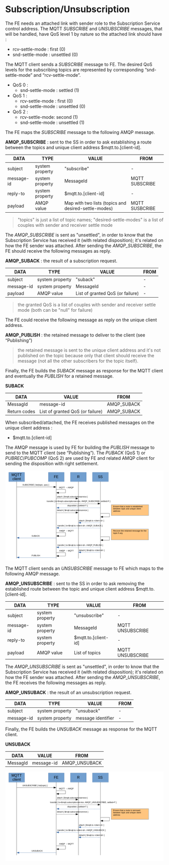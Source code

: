# Subscription/Unsubscription

The FE needs an attached link with sender role to the Subscription Service control address. The MQTT _SUBSCRIBE_ and _UNSUBSCRIBE_ messages, that will be handled, have QoS level 1 by nature so the attached link should have :

* rcv-settle-mode : first (0)
* snd-settle-mode : unsettled (0)

The MQTT client sends a _SUBSCRIBE_ message to FE. The desired QoS levels for the subscribing topics are represented by corresponding “snd-settle-mode” and “rcv-settle-mode”.

* QoS 0 :
  * snd-settle-mode : settled (1)
* QoS 1 :
  * rcv-settle-mode : first (0)
  * snd-settle-mode : unsettled (0)
* QoS 2 :
  * rcv-settle-mode: second (1)
  * snd-settle-mode : unsettled (1)

The FE maps the _SUBSCRIBE_ message to the following AMQP message.

**AMQP_SUBSCRIBE** : sent to the SS in order to ask establishing a route between the topics and unique client address $mqtt.to.[client-id].

| DATA | TYPE | VALUE | FROM |
| ---- | ---- | ----- | ---- |
| subject | system property | "subscribe" | - |
| message-id | system property | MessageId | MQTT SUBSCRIBE |
| reply-to | system property | $mqtt.to.[client-id] | - |
| payload | AMQP value | Map with two lists (topics and desired-settle-modes) | MQTT SUSBCRIBE |

> "topics" is just a list of topic names; "desired-settle-modes" is a list of couples with sender and receiver settle mode

The _AMQP_SUBSCRIBE_ is sent as "unsettled", in order to know that the Subscription Service has received it (with related disposition); it's related on how the FE sender was attached.
After sending the _AMQP_SUBSCRIBE_, the FE should receive the following messages as reply.

**AMQP_SUBACK** : the result of a subscription request.

| DATA | TYPE | VALUE | FROM |
| ---- | ---- | ----- | ---- |
| subject | system property | "suback" | - |
| message-id | system property | MessageId | - |
| payload | AMQP value | List of granted QoS (or failure) | - |

> the granted QoS is a list of couples with sender and receiver settle mode (both can be "null" for failure)

The FE could receive the following message as reply on the unique client address.

**AMQP_PUBLISH** : the retained message to deliver to the client (see “Publishing”)

> the retained message is sent to the unique client address and it's not published on the topic because only that client should receive the message (not all the other subscribers for the topic itself).

Finally, the FE builds the _SUBACK_ message as response for the MQTT client and eventually the _PUBLISH_ for a retained message.

**SUBACK**

| DATA | VALUE | FROM |
| ---- | ----- | ---- |
| MessagId | message-id | AMQP_SUBACK |
| Return codes | List of granted QoS (or failure) | AMQP_SUBACK |

When subscribed/attached, the FE receives published messages on the unique client address :

* $mqtt.to.[client-id]

The AMQP message is used by FE for building the _PUBLISH_ message to send to the MQTT client (see “Publishing”). The _PUBACK_ (QoS 1) or _PUBREC_/_PUBCOMP_ (QoS 2) are used by FE and related AMQP client for sending the disposition with right settlement.

![Subscribe](../images/07_subscribe.png)

The MQTT client sends an _UNSUBSCRIBE_ message to FE which maps to the following AMQP message.

**AMQP_UNSUBSCRIBE** : sent to the SS in order to ask removing the established route between the topic and unique client address $mqtt.to.[client-id].

| DATA | TYPE | VALUE | FROM |
| ---- | ---- | ----- | ---- |
| subject | system property | "unsubscribe" | - |
| message-id | system property | MessageId | MQTT UNSUBSCRIBE |
| reply-to | system property | $mqtt.to.[client-id] | - |
| payload | AMQP value | List of topics | MQTT UNSUBSCRIBE |

The _AMQP_UNSUBSCRIBE_ is sent as "unsettled", in order to know that the Subscription Service has received it (with related disposition); it's related on how the FE sender was attached.
After sending the _AMQP_UNSUBSCRIBE_, the FE receives the following messages as reply.

**AMQP_UNSUBACK** : the result of an unsubscription request.

| DATA | TYPE | VALUE | FROM |
| ---- | ---- | ----- | ---- |
| subject | system property | "unsuback" | - |
| message-id | system property | message identifier | - |

Finally, the FE builds the _UNSUBACK_ message as response for the MQTT client.

**UNSUBACK**

| DATA | VALUE | FROM |
| ---- | ----- | ---- |
| MessagId | message-id | AMQP_UNSUBACK |

![Unsubscribe](../images/08_unsubscribe.png)
